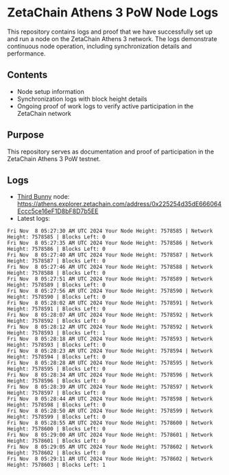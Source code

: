 # ZetaChain Athens 3 PoW Node Logs
This repository contains logs and proof that we have successfully set up and run a node on the ZetaChain Athens 3 network. The logs demonstrate continuous node operation, including synchronization details and performance.

## Contents
- Node setup information
- Synchronization logs with block height details
- Ongoing proof of work logs to verify active participation in the ZetaChain network

## Purpose
This repository serves as documentation and proof of participation in the ZetaChain Athens 3 PoW testnet.

## Logs

- [Third Bunny](https://thirdbunny.xyz/) node: https://athens.explorer.zetachain.com/address/0x225254d35dE666064Eccc5ce16eF1D8bF8D7b5EE
- Latest logs:
```
Fri Nov  8 05:27:30 AM UTC 2024 Your Node Height: 7578585 | Network Height: 7578585 | Blocks Left: 0
Fri Nov  8 05:27:35 AM UTC 2024 Your Node Height: 7578586 | Network Height: 7578586 | Blocks Left: 0
Fri Nov  8 05:27:40 AM UTC 2024 Your Node Height: 7578587 | Network Height: 7578587 | Blocks Left: 0
Fri Nov  8 05:27:46 AM UTC 2024 Your Node Height: 7578588 | Network Height: 7578588 | Blocks Left: 0
Fri Nov  8 05:27:51 AM UTC 2024 Your Node Height: 7578589 | Network Height: 7578589 | Blocks Left: 0
Fri Nov  8 05:27:56 AM UTC 2024 Your Node Height: 7578590 | Network Height: 7578590 | Blocks Left: 0
Fri Nov  8 05:28:02 AM UTC 2024 Your Node Height: 7578591 | Network Height: 7578591 | Blocks Left: 0
Fri Nov  8 05:28:07 AM UTC 2024 Your Node Height: 7578592 | Network Height: 7578592 | Blocks Left: 0
Fri Nov  8 05:28:12 AM UTC 2024 Your Node Height: 7578592 | Network Height: 7578593 | Blocks Left: 1
Fri Nov  8 05:28:18 AM UTC 2024 Your Node Height: 7578593 | Network Height: 7578593 | Blocks Left: 0
Fri Nov  8 05:28:23 AM UTC 2024 Your Node Height: 7578594 | Network Height: 7578594 | Blocks Left: 0
Fri Nov  8 05:28:28 AM UTC 2024 Your Node Height: 7578595 | Network Height: 7578595 | Blocks Left: 0
Fri Nov  8 05:28:34 AM UTC 2024 Your Node Height: 7578596 | Network Height: 7578596 | Blocks Left: 0
Fri Nov  8 05:28:39 AM UTC 2024 Your Node Height: 7578597 | Network Height: 7578597 | Blocks Left: 0
Fri Nov  8 05:28:44 AM UTC 2024 Your Node Height: 7578598 | Network Height: 7578598 | Blocks Left: 0
Fri Nov  8 05:28:50 AM UTC 2024 Your Node Height: 7578599 | Network Height: 7578599 | Blocks Left: 0
Fri Nov  8 05:28:55 AM UTC 2024 Your Node Height: 7578600 | Network Height: 7578600 | Blocks Left: 0
Fri Nov  8 05:29:00 AM UTC 2024 Your Node Height: 7578601 | Network Height: 7578601 | Blocks Left: 0
Fri Nov  8 05:29:05 AM UTC 2024 Your Node Height: 7578602 | Network Height: 7578602 | Blocks Left: 0
Fri Nov  8 05:29:11 AM UTC 2024 Your Node Height: 7578602 | Network Height: 7578603 | Blocks Left: 1
```
